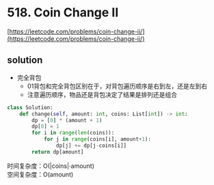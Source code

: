 # 518. Coin Change II
[https://leetcode.com/problems/coin-change-ii/](https://leetcode.com/problems/coin-change-ii/)


## solution

- 完全背包
  - 01背包和完全背包区别在于，对背包遍历顺序是右到左，还是左到右
  - 注意遍历顺序，物品还是背包决定了结果是排列还是组合

```python
class Solution:
    def change(self, amount: int, coins: List[int]) -> int:
        dp = [0] * (amount + 1)
        dp[0] = 1
        for i in range(len(coins)):
            for j in range(coins[i], amount+1):
                dp[j] += dp[j-coins[i]]
        return dp[amount]
```
时间复杂度：O(|coins|⋅amount) <br>
空间复杂度：O(amount)
